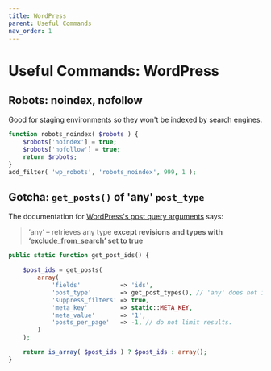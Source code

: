 ```yaml
---
title: WordPress
parent: Useful Commands
nav_order: 1
---
```


# Useful Commands: WordPress

## Robots: noindex, nofollow
Good for staging environments so they won't be indexed by search engines.
```php
function robots_noindex( $robots ) {
	$robots['noindex'] = true;
	$robots['nofollow'] = true;
	return $robots;
}
add_filter( 'wp_robots', 'robots_noindex', 999, 1 );
```

## Gotcha: `get_posts()` of 'any' `post_type`
The documentation for [WordPress's post query arguments](https://developer.wordpress.org/reference/classes/wp_query/#post-type-parameters) says:

> ‘any‘ – retrieves any type **except revisions and types with ‘exclude_from_search’ set to true**

```php
public static function get_post_ids() {

	$post_ids = get_posts(
		array(
			'fields'           => 'ids',
			'post_type'        => get_post_types(), // 'any' does not include hidden post types.
			'suppress_filters' => true,
			'meta_key'         => static::META_KEY,
			'meta_value'       => '1',
			'posts_per_page'   => -1, // do not limit results.
		)
	);

	return is_array( $post_ids ) ? $post_ids : array();
}
```